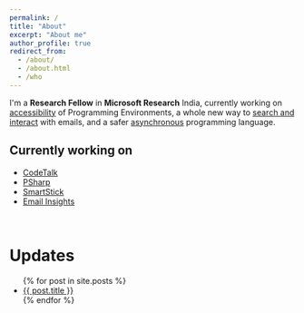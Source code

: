 ```yaml
---
permalink: /
title: "About"
excerpt: "About me"
author_profile: true
redirect_from: 
  - /about/
  - /about.html
  - /who
---
```


I'm a **Research Fellow** in **Microsoft Research** India, currently working on [accessibility](https://priyan.info/codetalk) of Programming Environments, a whole new way to [search and interact](https://priyan.info/emailinsights) with emails, and a safer [asynchronous](https://priyan.info/psharp) programming language.


Currently working on
----
* [CodeTalk](https://priyan.info/projects/CodeTalk/)
* [PSharp](https://priyan.info/projects/PSharp/)
* [SmartStick](https://priyan.info/projects/SmartStick/)
* [Email Insights](https://priyan.info/projects/EmailInsights/)

<br/>

Updates
====

<ul>
  {% for post in site.posts %}
    <li>
      <a href="{{ post.url }}">{{ post.title }}</a>
    </li>
  {% endfor %}
</ul>
